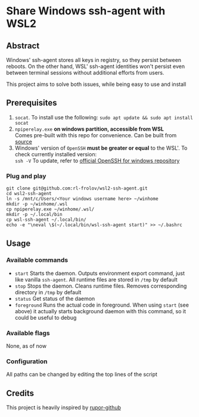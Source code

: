 # Share Windows ssh-agent with WSL2

## Abstract

Windows' ssh-agent stores all keys in registry, so they persist between reboots. On the other hand,
WSL' ssh-agent identities won't persist even between terminal sessions without additional efforts
from users.

This project aims to solve both issues, while being easy to use and install

## Prerequisites

1. `socat`. To install use the following:
   ```sudo apt update && sudo apt install socat```
2. `npiperelay.exe` **on windows partition, accessible from WSL**  
   Comes pre-built with this repo for convenience. Can be built from [source](https://github.com/jstarks/npiperelay)
3. Windows' version of `OpenSSH` **must be greater or equal** to the WSL'. To check currently installed version:  
   ```ssh -V```
   To update, refer to [official OpenSSH for windows repository](https://github.com/PowerShell/Win32-OpenSSH)

### Plug and play

```shell
git clone git@github.com:rl-frolov/wsl2-ssh-agent.git
cd wsl2-ssh-agent
ln -s /mnt/c/Users/<Your windows username here> ~/winhome
mkdir -p ~/winhome/.wsl
cp npiperelay.exe ~/winhome/.wsl/
mkdir -p ~/.local/bin
cp wsl-ssh-agent ~/.local/bin/
echo -e "\neval \$(~/.local/bin/wsl-ssh-agent start)" >> ~/.bashrc
```

## Usage

### Available commands
- `start` Starts the daemon. Outputs environment export command, just like vanilla `ssh-agent`.
  All runtime files are stored in `/tmp` by default
- `stop` Stops the daemon. Cleans runtime files. Removes corresponding directory in `/tmp` by default
- `status` Get status of the daemon
- `foreground` Runs the actual code in foreground. When using `start` (see above) it actually starts background daemon
  with this command, so it could be useful to debug

### Available flags

None, as of now

### Configuration

All paths can be changed by editing the top lines of the script

## Credits

This project is heavily inspired by [rupor-github](https://github.com/rupor-github/wsl-ssh-agent)
